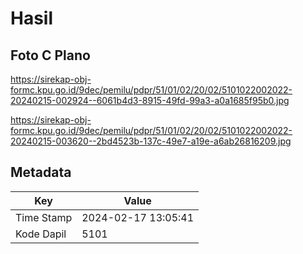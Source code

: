 # Hasil

## Foto C Plano

https://sirekap-obj-formc.kpu.go.id/9dec/pemilu/pdpr/51/01/02/20/02/5101022002022-20240215-002924--6061b4d3-8915-49fd-99a3-a0a1685f95b0.jpg

https://sirekap-obj-formc.kpu.go.id/9dec/pemilu/pdpr/51/01/02/20/02/5101022002022-20240215-003620--2bd4523b-137c-49e7-a19e-a6ab26816209.jpg


## Metadata

| Key        | Value               |
| ---------- | ------------------- |
| Time Stamp | 2024-02-17 13:05:41 |
| Kode Dapil | 5101                |



